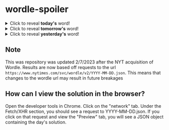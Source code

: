 # wordle-spoiler

<details>
  <summary>Click to reveal <b>today's</b> word!</summary>
  <br>
  <b> weird </b>
</details>

<details>
  <summary>Click to reveal <b>tomorrow's</b> word!</summary>
  <br>
  <b> sixth </b>
</details>

<details>
  <summary>Click to reveal <b>yesterday's</b> word!</summary>
  <br>
  <b> easel </b>
</details>

## Note
This was repository was updated 2/7/2023 after the NYT acquisition of Wordle. Results are now based off requests to the url `https://www.nytimes.com/svc/wordle/v2/YYYY-MM-DD.json`. This means that changes to the wordle url may result in future breakages

## How can I view the solution in the browser?
Open the developer tools in Chrome. Click on the "network" tab. Under the Fetch/XHR section, you should see a request to YYYY-MM-DD.json. If you click on that request and view the "Preview" tab, you will see a JSON object containing the day's solution.